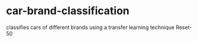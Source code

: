 # car-brand-classification
classifies cars of different brands using a transfer learning technique Reset-50
